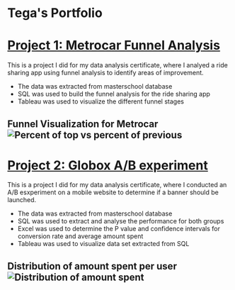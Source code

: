 # Tega's Portfolio
# [Project 1: Metrocar Funnel Analysis](https://github.com/Tecco1/Funnel-Analysis)
This is a project I did for my data analysis certificate, where I analyed a ride sharing app using funnel analysis to identify areas of improvement.
* The data was extracted from masterschool database
* SQL was used to build the funnel analysis for the ride sharing app
* Tableau was used to visualize the different funnel stages

## Funnel Visualization for Metrocar  ![Percent of top vs percent of previous](https://github.com/Tecco1/Funnel-Analysis/assets/80634813/8ebf9a96-0c45-48e6-937c-6d316b509a24)

# [Project 2: Globox A/B experiment](https://github.com/Tecco1/A-B-Testing)
This is a project I did for my data analysis certificate, where I conducted an A/B esxperiment on a mobile website to determine if a banner should be launched.
* The data was extracted from masterschool database
* SQL was used to extract and analyse the performance for both groups
* Excel was used to determine the P value and confidence intervals for conversion rate and average amount spent
* Tableau was used to visualize data set extracted from SQL
## Distribution of amount spent per user ![Distribution of amount spent](https://github.com/Tecco1/Funnel-Analysis/assets/80634813/efb49bfd-b938-4e0e-952d-c88983326ed9)
